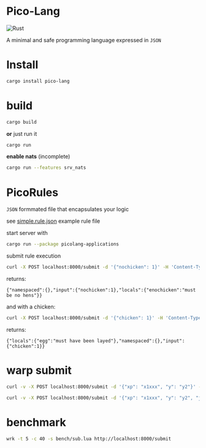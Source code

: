
# Pico-Lang

![Rust](https://github.com/c0d3x42/pico-rs/workflows/Rust/badge.svg?branch=master)

A minimal and safe programming language expressed in `JSON`



# Install

```bash
cargo install pico-lang
```


# build

```bash
cargo build
```

**or** just run it

```bash
cargo run
```

**enable nats** (incomplete)
```bash
cargo run --features srv_nats
```

# PicoRules

`JSON` formmated file that encapsulates your logic

see [simple.rule.json](/rules/simple.rule.json) example rule file

start server with
```bash
cargo run --package picolang-applications
```

submit rule execution

```bash
curl -X POST localhost:8000/submit -d '{"nochicken": 1}' -H 'Content-Type: application/json'
```
returns:
```
{"namespaced":{},"input":{"nochicken":1},"locals":{"enochicken":"must be no hens"}}
```

and with a chicken:
```bash
curl -X POST localhost:8000/submit -d '{"chicken": 1}' -H 'Content-Type: application/json'
```
returns:
```
{"locals":{"egg":"must have been layed"},"namespaced":{},"input":{"chicken":1}}
```

# warp submit

```bash
curl -v -X POST localhost:8000/submit -d '{"xp": "x1xxx", "y": "y2"}' -H 'Content-Type: application/json'
```

```bash
curl -v -X POST localhost:8000/submit -d '{"xp": "x1xxx", "y": "y2", "json": {"ja": "rules"}}' -H 'Content-Type: application/json'
```

# benchmark

```bash
wrk -t 5 -c 40 -s bench/sub.lua http://localhost:8000/submit
```
